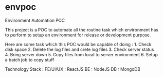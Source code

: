 # envpoc
Environment Automation POC

This project is a POC to automate all the routine task which environment has to perform to setup an environment for release or development purpose. 

Here are some task which this POC would be capable of doing :
	1. Check disk space
	2. Delete the log files and crete log files
	3. Check server status 
	4. Bring server down
	5. Copy files from local to server environment 
	6. Setup a batch job to copy stuff
	

	
Technology Stack : 
	FE/UI/UX : ReactJS
	BE		 : NodeJS
	DB		 : MongoDB

	
